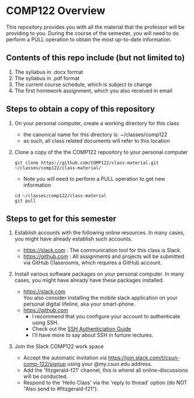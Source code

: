 # COMP122 Overview

This repository provides you with  all the material that the professor will be providing to you.
During the course of the semester, you will need to do perform a PULL operation to obtain the most up-to-date information.

## Contents of this repo include (but not limited to)
  1. The syllabus in .docx format
  2. The syllabus in .pdf format
  3. The current course schedule, which is subject to change
  4. The first homework assignment, which you also received in email

## Steps to obtain a copy of this repository
  1. On your personal computer, create a working directory for this class
     - the canonical name for this directory is: \~/classes/comp122
     - as such, all class related documents will refer to this location

  1. Clone a copy of the the COMP122 repository to your personal computer
     ```
     git clone https://github.com/COMP122/class-material.git ~/classes/comp122/class-material/
     ```
     - Note you will need to perform a PULL operation to get new information
     ```
     cd ~/classes/comp122/class-material
     git pull
     ```
	
## Steps to get for this semester

  1. Establish accounts with the following online resources. In many cases, you might have already establish such accounts.
     - https://slack.com : The communication tool for this class is Slack.
     - https://github.com : All assignments and projects will be submitted via GitHub Classrooms, which requires a GitHub account.

  1. Install various software packages on your personal computer. In many cases, you might have already have these packages installed.
      - https://slack.com  <br />   You also consider installing the mobile slack application on your personal digital lifeline, aka your smart-phone.
      - https://github.com <br /> 
          - I recommend that you configure your account to authenticate using SSH.
          - Check out the [SSH Authenticiation Guide](https://docs.github.com/en/github/authenticating-to-github/connecting-to-github-with-ssh)
          - I'll have more to say about SSH in furture lectures.
 
  1. Join the Slack COMP122 work space
      - Accept the automatic invitation via https://join.slack.com/t/csun-comp-122/signup using your @my.csun.edu address.
      - Add the 'fitzgerald-f21' channel, this is wherel all online-discussions will be conducted.
      - Respond to the 'Hello Class' via the 'reply to thread' option (do NOT "Also send to #fitzgerald-f21").
 


